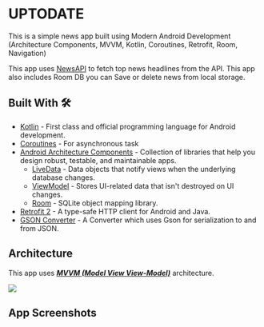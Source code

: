 # UPTODATE
This is a simple news app built using Modern Android Development (Architecture Components, MVVM, Kotlin, Coroutines, Retrofit, Room, Navigation)


This app uses [NewsAPI](https://newsapi.org/) to fetch top news headlines from the API. This app also includes Room DB you can Save or delete news from local storage.

## Built With 🛠
- [Kotlin](https://kotlinlang.org/) - First class and official programming language for Android development.
- [Coroutines](https://kotlinlang.org/docs/reference/coroutines-overview.html) - For asynchronous task
- [Android Architecture Components](https://developer.android.com/topic/libraries/architecture) - Collection of libraries that help you design robust, testable, and maintainable apps.
    - [LiveData](https://developer.android.com/topic/libraries/architecture/livedata) - Data objects that notify views when the underlying database changes.
    - [ViewModel](https://developer.android.com/topic/libraries/architecture/viewmodel) - Stores UI-related data that isn't destroyed on UI changes.
    - [Room](https://developer.android.com/topic/libraries/architecture/room) - SQLite object mapping library.
- [Retrofit 2](https://square.github.io/retrofit/) - A type-safe HTTP client for Android and Java.
- [GSON Converter](https://github.com/square/retrofit/tree/master/retrofit-converters/gson) - A Converter which uses Gson for serialization to and from JSON.

## Architecture
This app uses [***MVVM (Model View View-Model)***](https://developer.android.com/jetpack/docs/guide#recommended-app-arch) architecture.

![](https://developer.android.com/topic/libraries/architecture/images/final-architecture.png)

## App Screenshots


